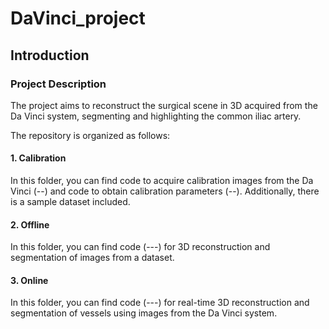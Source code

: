 # DaVinci_project
## Introduction
### Project Description

The project aims to reconstruct the surgical scene in 3D acquired from the Da Vinci system, segmenting and highlighting the common iliac artery.

The repository is organized as follows:

#### 1. Calibration
In this folder, you can find code to acquire calibration images from the Da Vinci (--) and code to obtain calibration parameters (--). Additionally, there is a sample dataset included.

#### 2. Offline
In this folder, you can find code (---) for 3D reconstruction and segmentation of images from a dataset.

#### 3. Online
In this folder, you can find code (---) for real-time 3D reconstruction and segmentation of vessels using images from the Da Vinci system.
